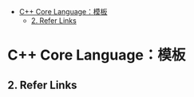 - [C++ Core Language：模板](#c-core-language模板)
  - [2. Refer Links](#2-refer-links)

# C++ Core Language：模板

## 2. Refer Links